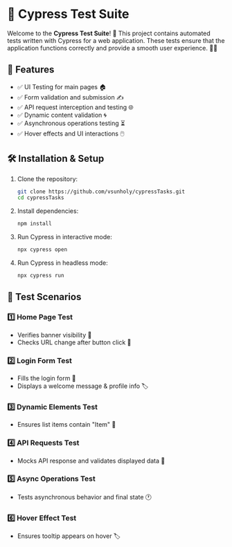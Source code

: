 # 🚀 Cypress Test Suite

Welcome to the **Cypress Test Suite**! 🎯 This project contains automated tests written with Cypress for a web application. These tests ensure that the application functions correctly and provide a smooth user experience. 🧪✨

## 📌 Features
- ✅ UI Testing for main pages 🏠
- ✅ Form validation and submission ✍️
- ✅ API request interception and testing 🌐
- ✅ Dynamic content validation 🌀
- ✅ Asynchronous operations testing ⏳
- ✅ Hover effects and UI interactions 🖱️

## 🛠️ Installation & Setup

1. Clone the repository:
   ```sh
   git clone https://github.com/vsunholy/cypressTasks.git
   cd cypressTasks
   ```

2. Install dependencies:
   ```sh
   npm install
   ```

3. Run Cypress in interactive mode:
   ```sh
   npx cypress open
   ```

4. Run Cypress in headless mode:
   ```sh
   npx cypress run
   ```

## 📂 Test Scenarios

### 1️⃣ Home Page Test
- Verifies banner visibility 🎉
- Checks URL change after button click 🔗

### 2️⃣ Login Form Test
- Fills the login form 🔑
- Displays a welcome message & profile info 🏷️

### 3️⃣ Dynamic Elements Test
- Ensures list items contain "Item" 📝

### 4️⃣ API Requests Test
- Mocks API response and validates displayed data 🔄

### 5️⃣ Async Operations Test
- Tests asynchronous behavior and final state 🕐

### 6️⃣ Hover Effect Test
- Ensures tooltip appears on hover 🏷️





